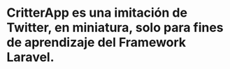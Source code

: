 # CritterApp es una imitación de Twitter, en miniatura, solo para fines de aprendizaje del Framework Laravel. 

